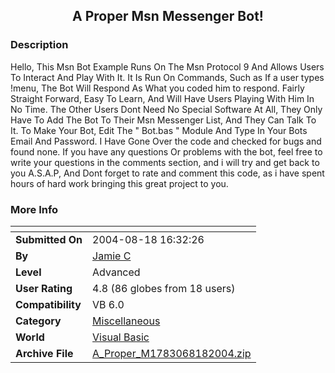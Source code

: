 ﻿<div align="center">

## A Proper Msn Messenger Bot\!


</div>

### Description

Hello, This Msn Bot Example Runs On The Msn Protocol 9 And Allows Users To Interact And Play With It. It Is Run On Commands, Such as If a user types !menu, The Bot Will Respond As What you coded him to respond. Fairly Straight Forward, Easy To Learn, And Will Have Users Playing With Him In No Time. The Other Users Dont Need No Special Software At All, They Only Have To Add The Bot To Their Msn Messenger List, And They Can Talk To It. To Make Your Bot, Edit The " Bot.bas " Module And Type In Your Bots Email And Password. I Have Gone Over the code and checked for bugs and found none. If you have any questions Or problems with the bot, feel free to write your questions in the comments section, and i will try and get back to you A.S.A.P, And Dont forget to rate and comment this code, as i have spent hours of hard work bringing this great project to you.
 
### More Info
 


<span>             |<span>
---                |---
**Submitted On**   |2004-08-18 16:32:26
**By**             |[Jamie C](https://github.com/Planet-Source-Code/PSCIndex/blob/master/ByAuthor/jamie-c.md)
**Level**          |Advanced
**User Rating**    |4.8 (86 globes from 18 users)
**Compatibility**  |VB 6\.0
**Category**       |[Miscellaneous](https://github.com/Planet-Source-Code/PSCIndex/blob/master/ByCategory/miscellaneous__1-1.md)
**World**          |[Visual Basic](https://github.com/Planet-Source-Code/PSCIndex/blob/master/ByWorld/visual-basic.md)
**Archive File**   |[A\_Proper\_M1783068182004\.zip](https://github.com/Planet-Source-Code/jamie-c-a-proper-msn-messenger-bot__1-55650/archive/master.zip)








